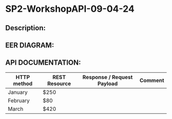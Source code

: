 # SP2-WorkshopAPI-09-04-24
## Description:


## EER DIAGRAM:


## API DOCUMENTATION:
| HTTP method | REST Resource | Response / Request Payload | Comment |
| -------- | ------- | ------- | ------- |
| January  | $250    |
| February | $80     |
| March    | $420    |

